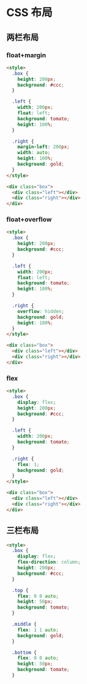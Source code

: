 # CSS 布局

<script setup>
import LayoutVisual from '../../../components/basic/layout-visual.vue'
</script>

## 两栏布局

### float+margin

<LayoutVisual :boxStyle="{}" :leftStyle="{float:'left',width:'200px',height:'100%'}" :rightStyle="{width:'auto',height:'100%',marginLeft:'200px'}"/>

```html
<style>
  .box {
    height: 200px;
    background: #ccc;
  }

  .left {
    width: 200px;
    float: left;
    background: tomato;
    height: 100%;
  }

  .right {
    margin-left: 200px;
    width: auto;
    height: 100%;
    background: gold;
  }
</style>

<div class="box">
  <div class="left"></div>
  <div class="right"></div>
</div>
```

### float+overflow

<LayoutVisual :boxStyle="{}" :leftStyle="{float:'left',width:'200px',height:'100%'}" :rightStyle="{overflow:'hidden',height:'100%'}"/>

```html
<style>
  .box {
    height: 200px;
    background: #ccc;
  }

  .left {
    width: 200px;
    float: left;
    background: tomato;
    height: 100%;
  }

  .right {
    overflow: hidden;
    background: gold;
    height: 100%;
  }
</style>

<div class="box">
  <div class="left"></div>
  <div class="right"></div>
</div>
```

### flex

<LayoutVisual :boxStyle="{display:'flex'}" :leftStyle="{width:'200px'}" :rightStyle="{flex:1}"/>

```html
<style>
  .box {
    display: flex;
    height: 200px;
    background: #ccc;
  }

  .left {
    width: 200px;
    background: tomato;
  }

  .right {
    flex: 1;
    background: gold;
  }
</style>

<div class="box">
  <div class="left"></div>
  <div class="right"></div>
</div>
```

## 三栏布局

<LayoutVisual type="2" :boxStyle="{display:'flex',flexDirection:'column'}" :topStyle="{flex:'0 0 auto',height:'50px'}" :middleStyle="{flex:'1 1 auto'}" :bottomStyle="{flex:'0 0 auto',height:'50px'}" />

```html
<style>
  .box {
    display: flex;
    flex-direction: column;
    height: 200px;
    background: #ccc;
  }

  .top {
    flex: 0 0 auto;
    height: 50px;
    background: tomato;
  }

  .middle {
    flex: 1 1 auto;
    background: gold;
  }

  .bottom {
    flex: 0 0 auto;
    height: 50px;
    background: tomato;
  }
```
